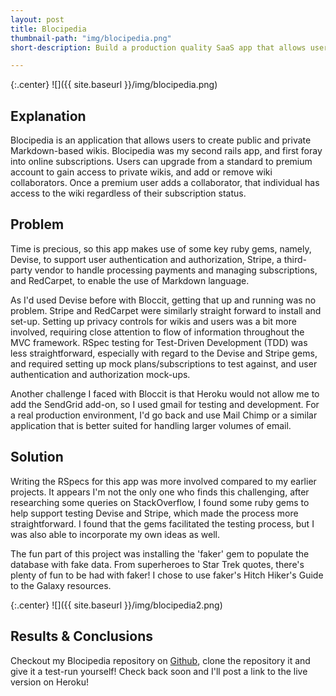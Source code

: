 ```yaml
---
layout: post
title: Blocipedia
thumbnail-path: "img/blocipedia.png"
short-description: Build a production quality SaaS app that allows users to create their own wikis.

---
```


{:.center}
![]({{ site.baseurl }}/img/blocipedia.png)

## Explanation

Blocipedia is an application that allows users to create public and private Markdown-based wikis. Blocipedia was my second rails app, and first foray into online subscriptions. Users can upgrade from a standard to premium account to gain access to private wikis, and add or remove wiki collaborators. Once a premium user adds a collaborator, that individual has access to the wiki regardless of their subscription status.

## Problem
Time is precious, so this app makes use of some key ruby gems, namely, Devise, to support user authentication and authorization, Stripe, a third-party vendor to handle processing payments and managing subscriptions, and RedCarpet, to enable the use of Markdown language.

As I'd used Devise before with Bloccit, getting that up and running was no problem. Stripe and RedCarpet were similarly straight forward to install and set-up. Setting up privacy controls for wikis and users was a bit more involved, requiring close attention to flow of information throughout the MVC framework. RSpec testing for Test-Driven Development (TDD) was less straightforward, especially with regard to the Devise and Stripe gems, and required setting up mock plans/subscriptions to test against, and user authentication and authorization mock-ups.

Another challenge I faced with Bloccit is that Heroku would not allow me to add the SendGrid add-on, so I used gmail for testing and development. For a real production environment, I'd go back and use Mail Chimp or a similar application that is better suited for handling larger volumes of email.

## Solution
Writing the RSpecs for this app was more involved compared to my earlier projects. It appears I'm not the only one who finds this challenging, after researching some queries on StackOverflow, I found some ruby gems to help support testing Devise and Stripe, which made the process more straightforward. I found that the gems facilitated the testing process, but I was also able to incorporate my own ideas as well.

The fun part of this project was installing the 'faker' gem to populate the database with fake data. From superheroes to Star Trek quotes, there's plenty of fun to be had with faker! I chose to use faker's Hitch Hiker's Guide to the Galaxy resources.

{:.center}
![]({{ site.baseurl }}/img/blocipedia2.png)

## Results & Conclusions
Checkout my Blocipedia repository on [Github](https://github.com/cheneyshreve/blocipedia), clone the repository it and give it a test-run yourself! Check back soon and I'll post a link to the live version on Heroku!
